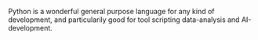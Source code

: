 Python is a wonderful general purpose language for any kind of development, and particularily good for tool scripting data-analysis and AI-development.
